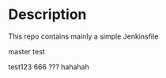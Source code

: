 # Description

This repo contains mainly a simple Jenkinsfile

master test

test123
666
???
hahahah
